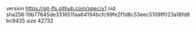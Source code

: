 version https://git-lfs.github.com/spec/v1
oid sha256:19b77645de3316511aa64194bcfc99fe2f1d8c53eec5109ff023a18fd8bc9435
size 42732
